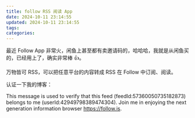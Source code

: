 ```yaml
---
title: follow RSS 阅读 App
date: 2024-10-11 23:14:55
updated: 2024-10-11 23:14:55
tags:
categories:
---
```


最近 Follow App 非常火，闲鱼上甚至都有卖邀请码的，哈哈哈，我就是从闲鱼买的，已经用上了，确实非常棒 👍。

万物皆可 RSS，可以把任意平台的内容转成 RSS 在 Follow 中订阅、阅读。

认证一下我的博客：

This message is used to verify that this feed (feedId:57360050735182873) belongs to me (userId:42949798389474304). Join me in enjoying the next generation information browser https://follow.is.
